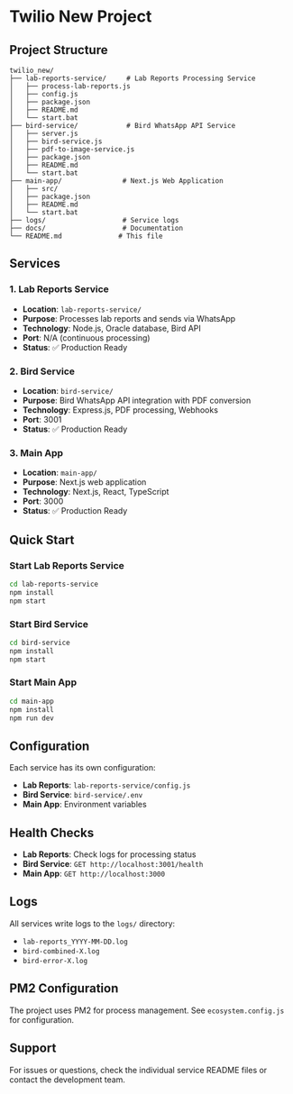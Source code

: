 # Twilio New Project

## Project Structure

```
twilio_new/
├── lab-reports-service/     # Lab Reports Processing Service
│   ├── process-lab-reports.js
│   ├── config.js
│   ├── package.json
│   ├── README.md
│   └── start.bat
├── bird-service/            # Bird WhatsApp API Service
│   ├── server.js
│   ├── bird-service.js
│   ├── pdf-to-image-service.js
│   ├── package.json
│   ├── README.md
│   └── start.bat
├── main-app/               # Next.js Web Application
│   ├── src/
│   ├── package.json
│   ├── README.md
│   └── start.bat
├── logs/                   # Service logs
├── docs/                   # Documentation
└── README.md              # This file
```

## Services

### 1. Lab Reports Service
- **Location**: `lab-reports-service/`
- **Purpose**: Processes lab reports and sends via WhatsApp
- **Technology**: Node.js, Oracle database, Bird API
- **Port**: N/A (continuous processing)
- **Status**: ✅ Production Ready

### 2. Bird Service
- **Location**: `bird-service/`
- **Purpose**: Bird WhatsApp API integration with PDF conversion
- **Technology**: Express.js, PDF processing, Webhooks
- **Port**: 3001
- **Status**: ✅ Production Ready

### 3. Main App
- **Location**: `main-app/`
- **Purpose**: Next.js web application
- **Technology**: Next.js, React, TypeScript
- **Port**: 3000
- **Status**: ✅ Production Ready

## Quick Start

### Start Lab Reports Service
```bash
cd lab-reports-service
npm install
npm start
```

### Start Bird Service
```bash
cd bird-service
npm install
npm start
```

### Start Main App
```bash
cd main-app
npm install
npm run dev
```

## Configuration

Each service has its own configuration:
- **Lab Reports**: `lab-reports-service/config.js`
- **Bird Service**: `bird-service/.env`
- **Main App**: Environment variables

## Health Checks

- **Lab Reports**: Check logs for processing status
- **Bird Service**: `GET http://localhost:3001/health`
- **Main App**: `GET http://localhost:3000`

## Logs

All services write logs to the `logs/` directory:
- `lab-reports_YYYY-MM-DD.log`
- `bird-combined-X.log`
- `bird-error-X.log`

## PM2 Configuration

The project uses PM2 for process management. See `ecosystem.config.js` for configuration.

## Support

For issues or questions, check the individual service README files or contact the development team.
